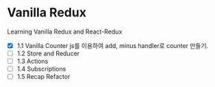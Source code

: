 # Vanilla Redux

Learning Vanilla Redux and React-Redux

- [x] 1.1 Vanilla Counter 
js를 이용하여 add, minus handler로 counter 만들기.
- [ ]  1.2 Store and Reducer
- [ ]  1.3 Actions
- [ ]  1.4 Subscriptions
- [ ]  1.5 Recap Refactor